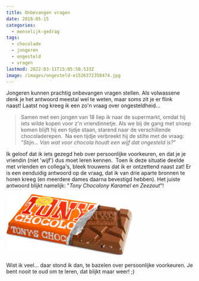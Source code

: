 ```yaml
---
title: Onbevangen vragen
date: 2018-05-15
categories:
  - menselijk-gedrag
tags:
  - chocolade
  - jongeren
  - ongesteld
  - vragen
lastmod: 2022-03-11T15:05:50.533Z
image: /images/ongesteld-e1526372358474.jpg
---
```


Jongeren kunnen prachtig onbevangen vragen stellen. Als volwassene denk je het antwoord meestal wel te weten, maar soms zit je er flink naast! Laatst nog kreeg ik een zo'n vraag over ongesteldheid...

> Samen met een jongen van 18 liep ik naar de supermarkt, omdat hij iets wilde kopen voor z'n vriendinnetje. Als we bij de gang met snoep komen blijft hij een tijdje staan, starend naar de verschillende chocoladerepen.  Na een tijdje verbreekt hij de stilte met de vraag: “_Stijn… Van wat voor chocola houdt een wijf dat ongesteld is?_”

Ik geloof dat ik iets gezegd heb over persoonlijke voorkeuren, en dat je je vriendin (niet 'wijf') dus moet leren kennen.  Toen ik deze situatie deelde met vrienden en collega's, bleek trouwens dat ik er ontzettend naast zat! Er is een eenduidig antwoord op de vraag, dat ik van drie aparte bronnen te horen kreeg (en meerdere dames daarna bevestigd hebben). Het juiste antwoord blijkt namelijk: "_Tony Chocolony Karamel en Zeezout_"!

![](images/chgoco.png)

Wist ik veel... daar stond ik dan, te bazelen over persoonlijke voorkeuren. Je bent nooit te oud om te leren, dat blijkt maar weer! ;)

